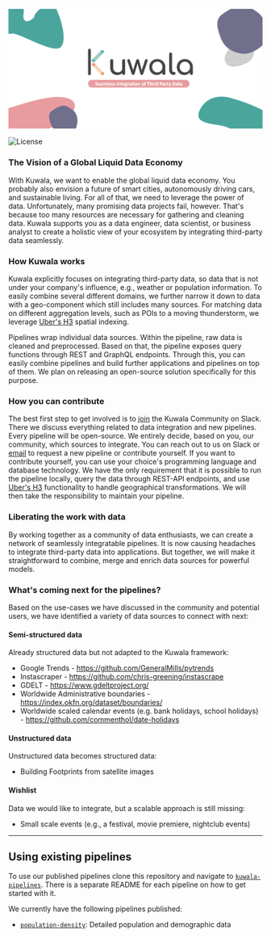 ![Logo Banner](./docs/images/Kuwala%20Title%20Banner.png)

![License](https://img.shields.io/github/license/kuwala-io/kuwala)


### The Vision of a Global Liquid Data Economy

With Kuwala, we want to enable the global liquid data economy. You probably also envision a future of smart cities, autonomously driving cars, and sustainable living. For all of that, we need to leverage the power of data. Unfortunately, many promising data projects fail, however. That's because too many resources are necessary for gathering and cleaning data. Kuwala supports you as a data engineer, data scientist, or business analyst to create a holistic view of your ecosystem by integrating third-party data seamlessly.

### How Kuwala works

Kuwala explicitly focuses on integrating third-party data, so data that is not under your company's influence, e.g., weather or population information. To easily combine several different domains, we further narrow it down to data with a geo-component which still includes many sources. For matching data on different aggregation levels, such as POIs to a moving thunderstorm, we leverage [Uber's H3](https://eng.uber.com/h3/) spatial indexing.

Pipelines wrap individual data sources. Within the pipeline, raw data is cleaned and preprocessed. Based on that, the pipeline exposes query functions through REST and GraphQL endpoints. Through this, you can easily combine pipelines and build further applications and pipelines on top of them. We plan on releasing an open-source solution specifically for this purpose.

### How you can contribute

The best first step to get involved is to [join](https://join.slack.com/t/kuwala-community/shared_invite/zt-l5b2yjfp-pXKFBjbnl7_P3nXtwca5ag) the Kuwala Community on Slack. There we discuss everything related to data integration and new pipelines. Every pipeline will be open-source. We entirely decide, based on you, our community, which sources to integrate. You can reach out to us on Slack or [email](mailto:community@kuwala.io) to request a new pipeline or contribute yourself. If you want to contribute yourself, you can use your choice's programming language and database technology. We have the only requirement that it is possible to run the pipeline locally, query the data through REST-API endpoints, and use [Uber's H3](https://eng.uber.com/h3/) functionality to handle geographical transformations. We will then take the responsibility to maintain your pipeline.

### Liberating the work with data

By working together as a community of data enthusiasts, we can create a network of seamlessly integratable pipelines. It is now causing headaches to integrate third-party data into applications. But together, we will make it straightforward to combine, merge and enrich data sources for powerful models.

### What's coming next for the pipelines?
Based on the use-cases we have discussed in the community and potential users, we have identified a variety of data sources to connect with next:

#### Semi-structured data
Already structured data but not adapted to the Kuwala framework:

- Google Trends - https://github.com/GeneralMills/pytrends
- Instascraper - https://github.com/chris-greening/instascrape
- GDELT - https://www.gdeltproject.org/
- Worldwide Administrative boundaries - https://index.okfn.org/dataset/boundaries/
- Worldwide scaled calendar events (e.g. bank holidays, school holidays) - https://github.com/commenthol/date-holidays

#### Unstructured data
Unstructured data becomes structured data:
- Building Footprints from satellite images

#### Wishlist
Data we would like to integrate, but a scalable approach is still missing:

- Small scale events (e.g., a festival, movie premiere, nightclub events)

---

## Using existing pipelines

To use our published pipelines clone this repository and navigate to [```kuwala-pipelines```](https://github.com/kuwala-io/kuwala/tree/master/kuwala-pipelines). There is a separate README for each pipeline on how to get started with it.

We currently have the following pipelines published:
- [```population-density```](https://github.com/kuwala-io/kuwala/tree/master/kuwala-pipelines/population-density): Detailed population and demographic data